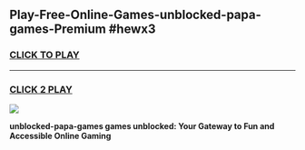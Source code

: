 
## Play-Free-Online-Games-unblocked-papa-games-Premium #hewx3
<h3>
<a href="https://premium.freeplayer.one?title=unblocked-papa-games&ref=8M">CLICK TO PLAY</a></h3>
<hr>

<h3>
<a href="https://premium.freeplayer.one?title=unblocked-papa-games&ref=8M">CLICK 2 PLAY</a>
  
</h3>

<a href="https://premium.freeplayer.one?title=unblocked-papa-games&ref=8M"><img src="https://clearcache.store/games.png"></a>


**unblocked-papa-games games unblocked: Your Gateway to Fun and Accessible Online Gaming**
